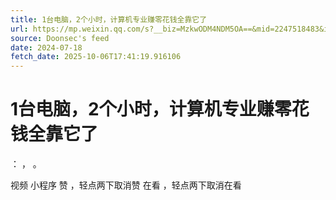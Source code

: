 ```yaml
---
title: 1台电脑，2个小时，计算机专业赚零花钱全靠它了
url: https://mp.weixin.qq.com/s?__biz=MzkwODM4NDM5OA==&mid=2247518483&idx=1&sn=94ab09408184e346bc8f10159585e3fc
source: Doonsec's feed
date: 2024-07-18
fetch_date: 2025-10-06T17:41:19.916106
---
```


# 1台电脑，2个小时，计算机专业赚零花钱全靠它了

：
，
。

视频
小程序
赞
，轻点两下取消赞
在看
，轻点两下取消在看